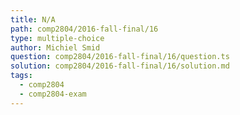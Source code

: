 ```yaml
---
title: N/A
path: comp2804/2016-fall-final/16
type: multiple-choice
author: Michiel Smid
question: comp2804/2016-fall-final/16/question.ts
solution: comp2804/2016-fall-final/16/solution.md
tags:
  - comp2804
  - comp2804-exam
---
```

